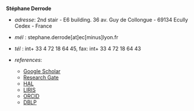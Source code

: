 **Stéphane Derrode**

  - *adresse*: 2nd stair - E6 building. 36 av. Guy de Collongue - 69134 Ecully Cedex - France
  - *mél* : stephane.derrode[at]ec[minus]lyon.fr
  - *tél* : int+ 33 4 72 18 64 45, fax: int+ 33 4 72 18 64 43
  - *references*:

      - [Google Scholar](https://scholar.google.com/citations?user=boGMDa0AAAAJ&hl=fr)
      - [Research Gate](https://www.researchgate.net/profile/Stephane_Derrode)
      - [HAL](https://hal.archives-ouvertes.fr/search/index/q/derrode/docType_s/ART+OR+COMM+OR+COUV+OR+OUV+OR+DOUV+OR+UNDEFINED+OR+REPORT+OR+THESE+OR+HDR+OR+LECTURE/submitType_s/notice+OR+file/authIdHal_s/stephane-derrode/sort/producedDate_tdate+desc/lang/)
      - [LIRIS](https://liris.cnrs.fr/page-membre/stephane-derrode)
      - [ORCID](https://orcid.org/0000-0002-2865-2057)
      - [DBLP](https://dblp.uni-trier.de/pid/76/6334.html)
